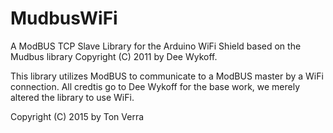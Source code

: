 # MudbusWiFi
A ModBUS TCP Slave Library for the Arduino WiFi Shield based on the Mudbus library Copyright (C) 2011 by Dee Wykoff.

This library utilizes ModBUS to communicate to a ModBUS master by a WiFi connection. All credtis go to Dee Wykoff for the base work, we merely altered the library to use WiFi.

Copyright (C) 2015 by Ton Verra

